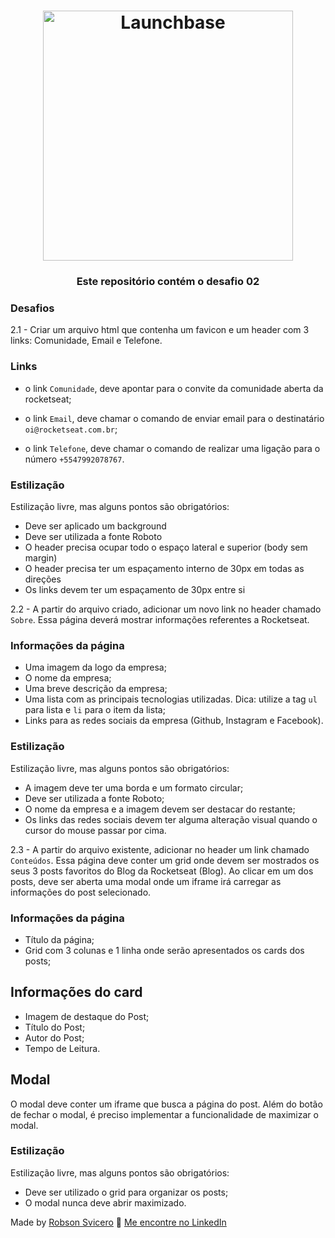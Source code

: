 <h1 align="center">
    <img alt="Launchbase" src="https://storage.googleapis.com/golden-wind/bootcamp-launchbase/logo.png" width="400px" />
</h1>

<h3 align="center">
  Este repositório contém o desafio 02
</h3>


### Desafios

2.1 - Criar um arquivo html que contenha um favicon e um header com 3 links: Comunidade, Email e Telefone.

### Links

- o link `Comunidade`, deve apontar para o convite da comunidade aberta da rocketseat;

- o link `Email`, deve chamar o comando de enviar email para o destinatário `oi@rocketseat.com.br`;

- o link `Telefone`, deve chamar o comando de realizar uma ligação para o número `+5547992078767`.

### Estilização

Estilização livre, mas alguns pontos são obrigatórios:

- Deve ser aplicado um background
- Deve ser utilizada a fonte Roboto
- O header precisa ocupar todo o espaço lateral e superior (body sem margin)
- O header precisa ter um espaçamento interno de 30px em todas as direções
- Os links devem ter um espaçamento de 30px entre si


2.2 - A partir do arquivo criado, adicionar um novo link no header chamado `Sobre`. Essa página deverá mostrar informações referentes a Rocketseat.

### Informações da página

- Uma imagem da logo da empresa;
- O nome da empresa;
- Uma breve descrição da empresa;
- Uma lista com as principais tecnologias utilizadas. Dica: utilize a tag `ul` para lista e `li` para o item da lista;
- Links para as redes sociais da empresa (Github, Instagram e Facebook).

### Estilização

Estilização livre, mas alguns pontos são obrigatórios:

- A imagem deve ter uma borda e um formato circular;
- Deve ser utilizada a fonte Roboto;
- O nome da empresa e a imagem devem ser destacar do restante;
- Os links das redes sociais devem ter alguma alteração visual quando o cursor do mouse passar por cima.


2.3 - A partir do arquivo existente, adicionar no header um link chamado `Conteúdos`. Essa página deve conter um grid onde devem ser mostrados os seus 3 posts favoritos do Blog da Rocketseat (Blog). Ao clicar em um dos posts, deve ser aberta uma modal onde um iframe irá carregar as informações do post selecionado.

### Informações da página

- Título da página;
- Grid com 3 colunas e 1 linha onde serão apresentados os cards dos posts;

## Informações do card

- Imagem de destaque do Post;
- Título do Post;
- Autor do Post;
- Tempo de Leitura.

## Modal

O modal deve conter um iframe que busca a página do post. Além do botão de fechar o modal, é preciso implementar a funcionalidade de maximizar o modal.

### Estilização

Estilização livre, mas alguns pontos são obrigatórios:

- Deve ser utilizado o grid para organizar os posts;
- O modal nunca deve abrir maximizado.


Made by [Robson Svicero](https://www.svicero.com.br) :wave: [Me encontre no LinkedIn](https://www.linkedin.com/in/robertorobsonsvicero/)